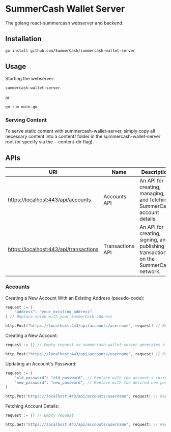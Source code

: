 # SummerCash Wallet Server

The golang react-summercash webserver and backend.

## Installation

```zsh
go install github.com/SummerCash/summercash-wallet-server
```

## Usage

Starting the webserver:

```zsh
summercash-wallet-server
```

or

```zsh
go run main.go
```

### Serving Content

To serve static content with summercash-wallet-server, simply copy all necessary content into a content/ folder in the summercash-wallet-server root (or specify via the --content-dir flag).

## APIs

| URI                                      | Name             | Description                                                                          |
| ---------------------------------------- | ---------------- | ------------------------------------------------------------------------------------ |
| <https://localhost:443/api/accounts>     | Accounts API     | An API for creating, managing, and fetching SummerCash account details.              |
| <https://localhost:443/api/transactions> | Transactions API | An API for creating, signing, and publishing transactions on the SummerCash network. |

### Accounts

Creating a New Account With an Existing Address (pseudo-code):

```Go
request := {
    "address": "your_existing_address",
} // Replace value with your SummerCash address

http.Post("https://localhost:443/api/accounts/username", request) // Replace 'username' in '/username' with the desired username
```

Creating a New Account:

```Go
request := {} // Empty request so summercash-wallet-server generates a new address for us

http.Post("https://localhost:443/api/accounts/username", request) // Replace 'username' in '/username' with the desired username
```

Updating an Account's Password:

```Go
request := {
    "old_password": "old_password", // Replace with the account's current password
    "new_password": "new_password", // Replace with the desired new password
}

http.Put("https://localhost:443/api/accounts/username", request) // Replace 'username' in '/username' with the desired username
```

Fetching Account Details:

```Go
request := {} // Empty request

http.Get("https://localhost:443/api/accounts/username", request) // Replace 'username' in '/username' with the desired username
```
